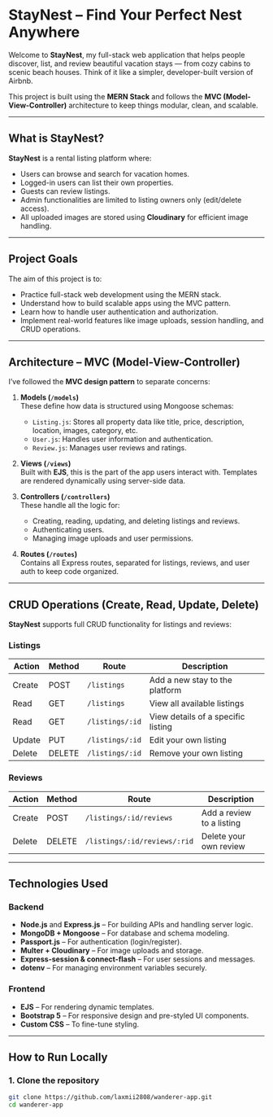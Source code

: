 # StayNest – Find Your Perfect Nest Anywhere

Welcome to **StayNest**, my full-stack web application that helps people discover, list, and review beautiful vacation stays — from cozy cabins to scenic beach houses. Think of it like a simpler, developer-built version of Airbnb. 

This project is built using the **MERN Stack** and follows the **MVC (Model-View-Controller)** architecture to keep things modular, clean, and scalable.

---

## What is StayNest?

**StayNest** is a rental listing platform where:
- Users can browse and search for vacation homes.
- Logged-in users can list their own properties.
- Guests can review listings.
- Admin functionalities are limited to listing owners only (edit/delete access).
- All uploaded images are stored using **Cloudinary** for efficient image handling.

---

## Project Goals

The aim of this project is to:
- Practice full-stack web development using the MERN stack.
- Understand how to build scalable apps using the MVC pattern.
- Learn how to handle user authentication and authorization.
- Implement real-world features like image uploads, session handling, and CRUD operations.

---

## Architecture – MVC (Model-View-Controller)

I’ve followed the **MVC design pattern** to separate concerns:

1. **Models (`/models`)**  
   These define how data is structured using Mongoose schemas:
   - `Listing.js`: Stores all property data like title, price, description, location, images, category, etc.
   - `User.js`: Handles user information and authentication.
   - `Review.js`: Manages user reviews and ratings.

2. **Views (`/views`)**  
   Built with **EJS**, this is the part of the app users interact with. Templates are rendered dynamically using server-side data.

3. **Controllers (`/controllers`)**  
   These handle all the logic for:
   - Creating, reading, updating, and deleting listings and reviews.
   - Authenticating users.
   - Managing image uploads and user permissions.

4. **Routes (`/routes`)**  
   Contains all Express routes, separated for listings, reviews, and user auth to keep code organized.

---

## CRUD Operations (Create, Read, Update, Delete)

**StayNest** supports full CRUD functionality for listings and reviews:

### Listings
| Action   | Method | Route              | Description                           |
|----------|--------|--------------------|---------------------------------------|
| Create   | POST   | `/listings`        | Add a new stay to the platform        |
| Read     | GET    | `/listings`        | View all available listings           |
| Read     | GET    | `/listings/:id`    | View details of a specific listing    |
| Update   | PUT    | `/listings/:id`    | Edit your own listing                 |
| Delete   | DELETE | `/listings/:id`    | Remove your own listing               |

### Reviews
| Action   | Method | Route                          | Description                      |
|----------|--------|--------------------------------|----------------------------------|
| Create   | POST   | `/listings/:id/reviews`        | Add a review to a listing        |
| Delete   | DELETE | `/listings/:id/reviews/:rid`   | Delete your own review           |

---

## Technologies Used

### Backend
- **Node.js** and **Express.js** – For building APIs and handling server logic.
- **MongoDB + Mongoose** – For database and schema modeling.
- **Passport.js** – For authentication (login/register).
- **Multer + Cloudinary** – For image uploads and storage.
- **Express-session & connect-flash** – For user sessions and messages.
- **dotenv** – For managing environment variables securely.

### Frontend
- **EJS** – For rendering dynamic templates.
- **Bootstrap 5** – For responsive design and pre-styled UI components.
- **Custom CSS** – To fine-tune styling.

---

##  How to Run Locally

### 1. Clone the repository
```bash
git clone https://github.com/laxmii2808/wanderer-app.git
cd wanderer-app
